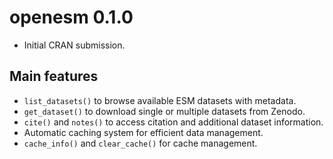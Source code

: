 # openesm 0.1.0

* Initial CRAN submission.

## Main features

* `list_datasets()` to browse available ESM datasets with metadata.
* `get_dataset()` to download single or multiple datasets from Zenodo.
* `cite()` and `notes()` to access citation and additional dataset information.
* Automatic caching system for efficient data management.
* `cache_info()` and `clear_cache()` for cache management.
